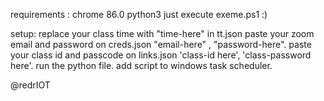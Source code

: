 requirements :
  	chrome 86.0
  	python3
  	just execute exeme.ps1 :)

setup:
	replace your class time with "time-here" in tt.json
	paste your zoom email and password on creds.json "email-here" , "password-here".
	paste your class id and passcode on links.json 'class-id here', 'class-password here'.
	run the python file.
	add script to windows task scheduler.

@redrIOT
